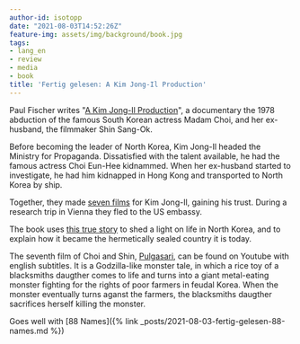 ```yaml
---
author-id: isotopp
date: "2021-08-03T14:52:26Z"
feature-img: assets/img/background/book.jpg
tags:
- lang_en
- review
- media
- book
title: 'Fertig gelesen: A Kim Jong-Il Production'
---
```


Paul Fischer writes "[A Kim Jong-Il Production](https://www.amazon.de/gp/product/B00OMH54L2)", a documentary the 1978 abduction of the famous South Korean actress Madam Choi, and her ex-husband, the filmmaker Shin Sang-Ok.

Before becoming the leader of North Korea, Kim Jong-Il headed the Ministry for Propaganda.
Dissatisfied with the talent available, he had the famous actress Choi Eun-Hee kidnammed.
When her ex-husband started to investigate, he had him kidnapped in Hong Kong and transported to North Korea by ship.

Together, they made [seven films](https://en.wikipedia.org/wiki/Abduction_of_Shin_Sang-ok_and_Choi_Eun-hee#Films) for Kim Jong-Il, gaining his trust.
During a research trip in Vienna they fled to the US embassy.

The book uses [this true story](https://en.wikipedia.org/wiki/Abduction_of_Shin_Sang-ok_and_Choi_Eun-hee) to shed a light on life in North Korea, and to explain how it became the hermetically sealed country it is today.

The seventh film of Choi and Shin, [Pulgasari](https://www.youtube.com/watch?v=eCKSR0JArUQ), can be found on Youtube with english subtitles. It is a Godzilla-like monster tale, in which a rice toy of a blacksmiths daugther comes to life and turns into a giant metal-eating monster fighting for the rights of poor farmers in feudal Korea. When the monster eventually turns aganst the farmers, the blacksmiths daugther sacrifices herself killing the monster.

Goes well with [88 Names]({% link _posts/2021-08-03-fertig-gelesen-88-names.md %})
